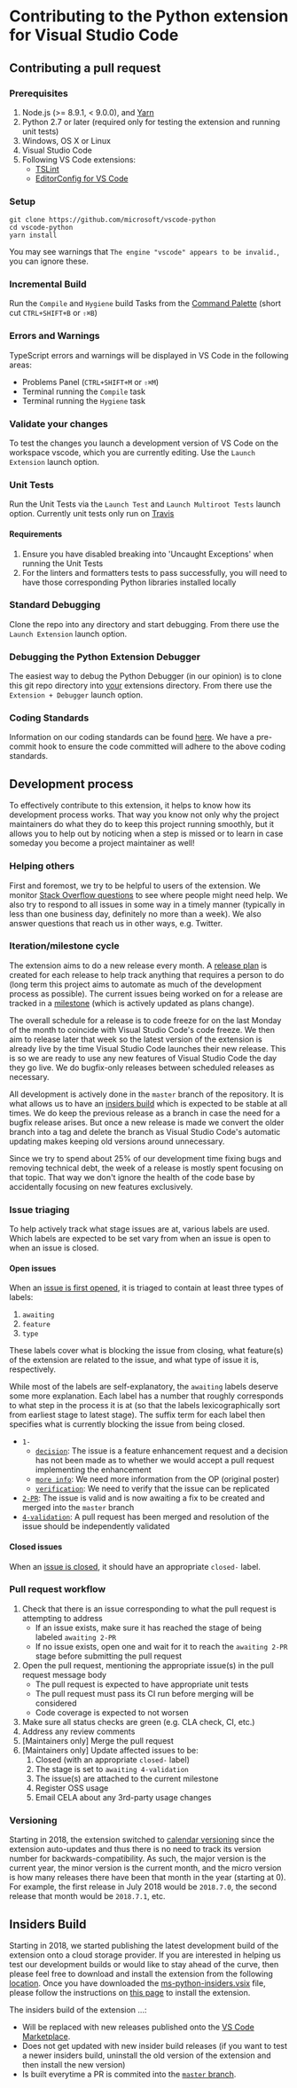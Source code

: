 # Contributing to the Python extension for Visual Studio Code

## Contributing a pull request

### Prerequisites

1. Node.js (>= 8.9.1, < 9.0.0), and [Yarn](https://yarnpkg.com/lang/en/docs/install/)
2. Python 2.7 or later (required only for testing the extension and running unit tests)
3. Windows, OS X or Linux
4. Visual Studio Code
5. Following VS Code extensions:
    * [TSLint](https://marketplace.visualstudio.com/items?itemName=eg2.tslint)
    * [EditorConfig for VS Code](https://marketplace.visualstudio.com/items?itemName=EditorConfig.EditorConfig)

### Setup

```shell
git clone https://github.com/microsoft/vscode-python
cd vscode-python
yarn install
```

You may see warnings that ```The engine "vscode" appears to be invalid.```, you can ignore these.

### Incremental Build

Run the `Compile` and `Hygiene` build Tasks from the [Command Palette](https://code.visualstudio.com/docs/editor/tasks) (short cut `CTRL+SHIFT+B` or `⇧⌘B`)

### Errors and Warnings

TypeScript errors and warnings will be displayed in VS Code in the following areas:
* Problems Panel (`CTRL+SHIFT+M` or `⇧⌘M`)
* Terminal running the `Compile` task
* Terminal running the `Hygiene` task

### Validate your changes

To test the changes you launch a development version of VS Code on the workspace vscode, which you are currently editing.
Use the `Launch Extension` launch option.

### Unit Tests

Run the Unit Tests via the `Launch Test` and `Launch Multiroot Tests`  launch option.
Currently unit tests only run on [Travis](https://travis-ci.org/Microsoft/vscode-python)

#### Requirements

1. Ensure you have disabled breaking into 'Uncaught Exceptions' when running the Unit Tests
1. For the linters and formatters tests to pass successfully, you will need to have those corresponding Python libraries installed locally

### Standard Debugging

Clone the repo into any directory and start debugging.
From there use the `Launch Extension` launch option.

### Debugging the Python Extension Debugger

The easiest way to debug the Python Debugger (in our opinion) is to clone this git repo directory into [your](https://code.visualstudio.com/docs/extensions/install-extension#_your-extensions-folder) extensions directory.
From there use the ```Extension + Debugger``` launch option.

### Coding Standards

Information on our coding standards can be found [here](https://github.com/Microsoft/vscode-python/blob/master/CODING_STANDARDS.md).
We have a pre-commit hook to ensure the code committed will adhere to the above coding standards.

## Development process

To effectively contribute to this extension, it helps to know how its
development process works. That way you know not only why the
project maintainers do what they do to keep this project running
smoothly, but it allows you to help out by noticing when a step is
missed or to learn in case someday you become a project maintainer as
well!

### Helping others

First and foremost, we try to be helpful to users of the extension.
We monitor
[Stack Overflow questions](https://stackoverflow.com/questions/tagged/visual-studio-code+python)
to see where people might need help. We also try to respond to all
issues in some way in a timely manner (typically in less than one
business day, definitely no more than a week). We also answer
questions that reach us in other ways, e.g. Twitter.

### Iteration/milestone cycle

The extension aims to do a new release every month. A
[release plan](https://github.com/Microsoft/vscode-python/labels/release%20plan)
is created for each release to help track anything that requires a
person to do (long term this project aims to automate as much of the
development process as possible). The current issues being worked on
for a release are tracked in a
[milestone](https://github.com/Microsoft/vscode-python/milestones)
(which is actively updated as plans change).

The overall schedule for a release is to code freeze for on the last
Monday of the month to coincide with Visual Studio Code's code freeze.
We then aim to release later that week so the latest version of the
extension is already live by the time Visual Studio Code launches
their new release. This is so we are ready to use any new features
of Visual Studio Code the day they go live. We do bugfix-only releases
between scheduled releases as necessary.

All development is actively done in the `master` branch of the
repository. It is what allows us to have an
[insiders build](#insiders-build) which is expected to be stable at
all times. We do keep the previous release as a branch in case the
need for a bugfix release arises. But once a new release is made we
convert the older branch into a tag and delete the branch as
Visual Studio Code's automatic updating makes keeping old versions
around unnecessary.

Since we try to spend about 25% of our development time fixing bugs
and removing technical debt, the week of a release is mostly spent
focusing on that topic. That way we don't ignore the health of the
code base by accidentally focusing on new features exclusively.

### Issue triaging

To help actively track what stage issues are at, various labels are
used. Which labels are expected to be set vary from when an issue is
open to when an issue is closed.

#### Open issues

When an
[issue is first opened](https://github.com/Microsoft/vscode-python/issues),
it is triaged to contain at least three types of labels:

1. `awaiting`
1. `feature`
1. `type`

These labels cover what is blocking the issue from closing, what
feature(s) of the extension are related to the issue, and what type of
issue it is, respectively.

While most of the labels are self-explanatory, the `awaiting` labels
deserve some more explanation. Each label has a number that roughly
corresponds to what step in the process it is at (so that the labels
lexicographically sort from earliest stage to latest stage). The
suffix term for each label then specifies what is currently blocking
the issue from being closed.

* `1-`
  * [`decision`](https://github.com/Microsoft/vscode-python/labels/awaiting%201-decision):
    The issue is a feature enhancement request and a decision has not
    been made as to whether we would accept a pull request
    implementing the enhancement
  * [`more info`](https://github.com/Microsoft/vscode-python/labels/awaiting%201-more%20info):
    We need more information from the OP (original poster)
  * [`verification`](https://github.com/Microsoft/vscode-python/labels/awaiting%201-verification):
    We need to verify that the issue can be replicated
* [`2-PR`](https://github.com/Microsoft/vscode-python/labels/awaiting%202-PR):
  The issue is valid and is now awaiting a fix to be created and
  merged into the `master` branch
* [`4-validation`](https://github.com/Microsoft/vscode-python/labels/awaiting%204-validation):
  A pull request has been merged and resolution of the issue should be
  independently validated

#### Closed issues

When an
[issue is closed](https://github.com/Microsoft/vscode-python/issues?q=is%3Aissue+is%3Aclosed),
it should have an appropriate `closed-` label.

### Pull request workflow

1. Check that there is an issue corresponding to what the pull request
   is attempting to address
   * If an issue exists, make sure it has reached the stage of being
     labeled `awaiting 2-PR`
   * If no issue exists, open one and wait for it to reach the
     `awaiting 2-PR` stage before submitting the pull request
1. Open the pull request, mentioning the appropriate issue(s) in the
   pull request message body
   * The pull request is expected to have appropriate unit tests
   * The pull request must pass its CI run before merging will be
     considered
   * Code coverage is expected to not worsen
1. Make sure all status checks are green (e.g. CLA check, CI, etc.)
1. Address any review comments
1. [Maintainers only] Merge the pull request
1. [Maintainers only] Update affected issues to be:
   1. Closed (with an appropriate `closed-` label)
   1. The stage is set to `awaiting 4-validation`
   1. The issue(s) are attached to the current milestone
   1. Register OSS usage
   1. Email CELA about any 3rd-party usage changes

### Versioning

Starting in 2018, the extension switched to
[calendar versioning](http://calver.org/) since the extension
auto-updates and thus there is no need to track its version
number for backwards-compatibility. As such, the major version
is the current year, the minor version is the current month, and
the micro version is how many releases there have been that month in
the year (starting at 0). For example, the first release in July 2018
would be `2018.7.0`, the second release that month would be
`2018.7.1`, etc.

## Insiders Build

Starting in 2018, we started publishing the latest development
build of the extension onto a cloud storage provider.
If you are interested in helping us test our development builds or would like
to stay ahead of the curve, then please feel free to download and install the
extension from the following
[location](https://pvsc.blob.core.windows.net/extension-builds/ms-python-insiders.vsix).
Once you have downloaded the
[ms-python-insiders.vsix](https://pvsc.blob.core.windows.net/extension-builds/ms-python-insiders.vsix)
file, please follow the instructions on
[this page](https://code.visualstudio.com/docs/editor/extension-gallery#_install-from-a-vsix)
to install the extension.

The insiders build of the extension ...:

* Will be replaced with new releases published onto the
  [VS Code Marketplace](https://marketplace.visualstudio.com/VSCode).
* Does not get updated with new insider build releases (if you want to
  test a newer insiders build, uninstall the old version of the
  extension and then install the new version)
* Is built everytime a PR is commited into the [`master` branch](https://github.com/Microsoft/vscode-python).
